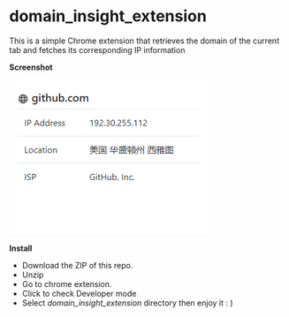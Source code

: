 # domain_insight_extension

This is a simple Chrome extension that retrieves the domain of the current tab and fetches its corresponding IP information

**Screenshot**

![1699152179457](image/README/screen1.png)

**Install**

* Download the ZIP of this repo.
* Unzip
* Go to chrome extension.
* Click to check Developer mode
* Select *domain_insight_extension* directory then enjoy it  : )
